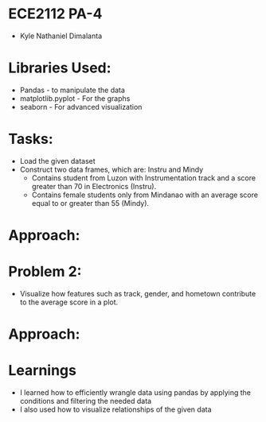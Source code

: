 # ECE2112 PA-4
* Kyle Nathaniel Dimalanta

# Libraries Used:
* Pandas - to manipulate the data
* matplotlib.pyplot - For the graphs
* seaborn - For advanced visualization

# Tasks:
* Load the given dataset
* Construct two data frames, which are: Instru and Mindy
  * Contains student from Luzon with Instrumentation track and a score greater than 70 in Electronics (Instru).
  * Contains female students only from Mindanao with an average score equal to or greater than 55 (Mindy).
# Approach:

# Problem 2:
- Visualize how features such as track, gender, and hometown contribute to the average score in a plot.

# Approach:

# Learnings
- I learned how to efficiently wrangle data using pandas by applying the conditions and filtering the needed data
- I also used how to visualize relationships of the given data
